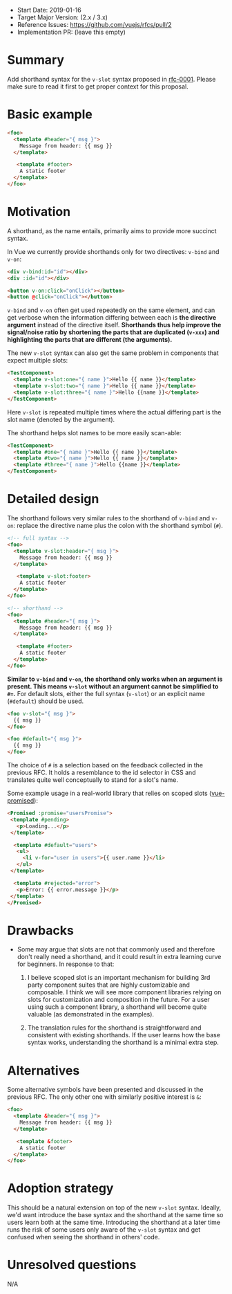 - Start Date: 2019-01-16
- Target Major Version: (2.x / 3.x)
- Reference Issues: https://github.com/vuejs/rfcs/pull/2
- Implementation PR: (leave this empty)

# Summary

Add shorthand syntax for the `v-slot` syntax proposed in [rfc-0001](https://github.com/vuejs/rfcs/blob/master/active-rfcs/0001-new-slot-syntax.md). Please make sure to read it first to get proper context for this proposal.

# Basic example

``` html
<foo>
  <template #header="{ msg }">
    Message from header: {{ msg }}
  </template>

   <template #footer>
    A static footer
  </template>
</foo>
```

# Motivation

A shorthand, as the name entails, primarily aims to provide more succinct syntax.

In Vue we currently provide shorthands only for two directives: `v-bind` and `v-on`:

``` html
<div v-bind:id="id"></div>
<div :id="id"></div>

<button v-on:click="onClick"></button>
<button @click="onClick"></button>
```

`v-bind` and `v-on` often get used repeatedly on the same element, and can get verbose when the information differing between each is **the directive argument** instead of the directive itself. **Shorthands thus help improve the signal/noise ratio by shortening the parts that are duplicated (`v-xxx`) and highlighting the parts that are different (the arguments).**

The new `v-slot` syntax can also get the same problem in components that expect multiple slots:

``` html
<TestComponent>
  <template v-slot:one="{ name }">Hello {{ name }}</template>
  <template v-slot:two="{ name }">Hello {{ name }}</template>
  <template v-slot:three="{ name }">Hello {{name }}</template>
</TestComponent>
```

Here `v-slot` is repeated multiple times where the actual differing part is the slot name (denoted by the argument).

The shorthand helps slot names to be more easily scan-able:

``` html
<TestComponent>
  <template #one="{ name }">Hello {{ name }}</template>
  <template #two="{ name }">Hello {{ name }}</template>
  <template #three="{ name }">Hello {{name }}</template>
</TestComponent>
```

# Detailed design

The shorthand follows very similar rules to the shorthand of `v-bind` and `v-on`: replace the directive name plus the colon with the shorthand symbol (`#`).

``` html
<!-- full syntax -->
<foo>
  <template v-slot:header="{ msg }">
    Message from header: {{ msg }}
  </template>

   <template v-slot:footer>
    A static footer
  </template>
</foo>

<!-- shorthand -->
<foo>
  <template #header="{ msg }">
    Message from header: {{ msg }}
  </template>

   <template #footer>
    A static footer
  </template>
</foo>
```

**Similar to `v-bind` and `v-on`, the shorthand only works when an argument is present. This means `v-slot` without an argument cannot be simplified to `#=`.** For default slots, either the full syntax (`v-slot`) or an explicit name (`#default`) should be used.

``` html
<foo v-slot="{ msg }">
  {{ msg }}
</foo>

<foo #default="{ msg }">
  {{ msg }}
</foo>
```

The choice of `#` is a selection based on the feedback collected in the previous RFC. It holds a resemblance to the id selector in CSS and translates quite well conceptually to stand for a slot's name.

Some example usage in a real-world library that relies on scoped slots ([vue-promised](https://github.com/posva/vue-promised)):

 ``` html
<Promised :promise="usersPromise">
  <template #pending>
    <p>Loading...</p>
  </template>

   <template #default="users">
    <ul>
      <li v-for="user in users">{{ user.name }}</li>
    </ul>
  </template>

   <template #rejected="error">
    <p>Error: {{ error.message }}</p>
  </template>
</Promised>
```

# Drawbacks

- Some may argue that slots are not that commonly used and therefore don't really need a shorthand, and it could result in extra learning curve for beginners. In response to that:

  1. I believe scoped slot is an important mechanism for building 3rd party component suites that are highly customizable and composable. I think we will see more component libraries relying on slots for customization and composition in the future. For a user using such a component library, a shorthand will become quite valuable (as demonstrated in the examples).

  2. The translation rules for the shorthand is straightforward and consistent with existing shorthands. If the user learns how the base syntax works, understanding the shorthand is a minimal extra step.

# Alternatives

Some alternative symbols have been presented and discussed in the previous RFC. The only other one with similarly positive interest is `&`:

``` html
<foo>
  <template &header="{ msg }">
    Message from header: {{ msg }}
  </template>

   <template &footer>
    A static footer
  </template>
</foo>
```

# Adoption strategy

This should be a natural extension on top of the new `v-slot` syntax. Ideally, we'd want introduce the base syntax and the shorthand at the same time so users learn both at the same time. Introducing the shorthand at a later time runs the risk of some users only aware of the `v-slot` syntax and get confused when seeing the shorthand in others' code.

# Unresolved questions

N/A
